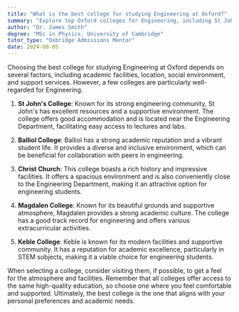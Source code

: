 ```yaml
---
title: "What is the best college for studying Engineering at Oxford?"
summary: "Explore top Oxford colleges for Engineering, including St John's, Balliol, Christ Church, Magdalen, and Keble, focusing on facilities and community support."
author: "Dr. James Smith"
degree: "MSc in Physics, University of Cambridge"
tutor_type: "Oxbridge Admissions Mentor"
date: 2024-08-05
---
```


Choosing the best college for studying Engineering at Oxford depends on several factors, including academic facilities, location, social environment, and support services. However, a few colleges are particularly well-regarded for Engineering.

1. **St John's College**: Known for its strong engineering community, St John's has excellent resources and a supportive environment. The college offers good accommodation and is located near the Engineering Department, facilitating easy access to lectures and labs.

2. **Balliol College**: Balliol has a strong academic reputation and a vibrant student life. It provides a diverse and inclusive environment, which can be beneficial for collaboration with peers in engineering.

3. **Christ Church**: This college boasts a rich history and impressive facilities. It offers a spacious environment and is also conveniently close to the Engineering Department, making it an attractive option for engineering students.

4. **Magdalen College**: Known for its beautiful grounds and supportive atmosphere, Magdalen provides a strong academic culture. The college has a good track record for engineering and offers various extracurricular activities.

5. **Keble College**: Keble is known for its modern facilities and supportive community. It has a reputation for academic excellence, particularly in STEM subjects, making it a viable choice for engineering students.

When selecting a college, consider visiting them, if possible, to get a feel for the atmosphere and facilities. Remember that all colleges offer access to the same high-quality education, so choose one where you feel comfortable and supported. Ultimately, the best college is the one that aligns with your personal preferences and academic needs.
    